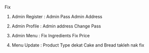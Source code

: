 Fix 
1. Admin Register :
Admin Pass
Admin Address

2. Admin Profile :
Admin address
Change Pass

3. Admin Menu :
Fix Ingredients
Fix Price

4. Menu Update :
Product Type dekat Cake and Bread takleh nak fix
